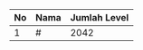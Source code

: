 | No | Nama            | Jumlah Level |
|----|-----------------|--------------|
| 1  | #    |    2042        |

